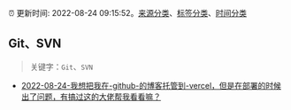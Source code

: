 :alarm_clock: 更新时间: 2022-08-24 09:15:52。[来源分类](../README.md)、[标签分类](../TAGS.md)、[时间分类](../TIMELINE.md)

## Git、SVN


> 关键字：`Git`、`SVN`



- [2022-08-24-我想把我在-github-的博客托管到-vercel，但是在部署的时候出了问题，有搞过这的大佬帮我看看嘛？](https://www.v2ex.com/t/875074) 